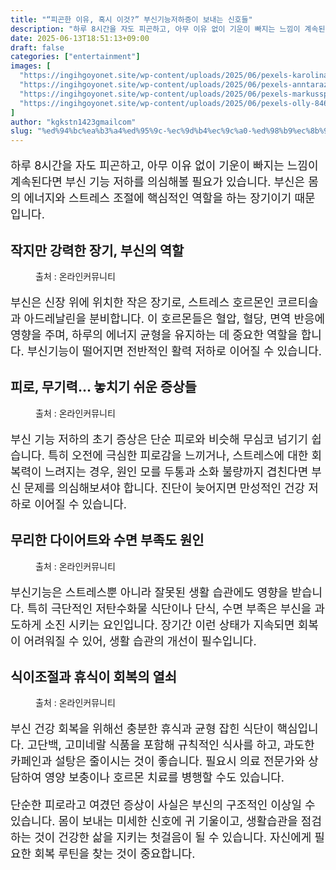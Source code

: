 ```yaml
---
title: "“피곤한 이유, 혹시 이것?” 부신기능저하증이 보내는 신호들"
description: "하루 8시간을 자도 피곤하고, 아무 이유 없이 기운이 빠지는 느낌이 계속된다면 부신 기능 저하를 의심해볼 필요가 있습니다. 부신은 몸의 에너지와 스트레스 조절에 핵심적인 역할을 하는 장기이기 때문입니다."
date: 2025-06-13T18:51:13+09:00
draft: false
categories: ["entertainment"]
images: [
  "https://ingihgoyonet.site/wp-content/uploads/2025/06/pexels-karolina-grabowska-7269618-1024x683.jpg"
  "https://ingihgoyonet.site/wp-content/uploads/2025/06/pexels-anntarazevich-6173668-1024x683.jpg"
  "https://ingihgoyonet.site/wp-content/uploads/2025/06/pexels-markusspiske-94436-1-698x1024.jpg"
  "https://ingihgoyonet.site/wp-content/uploads/2025/06/pexels-olly-846080-1024x683.jpg"
]
author: "kgkstn1423gmailcom"
slug: "%ed%94%bc%ea%b3%a4%ed%95%9c-%ec%9d%b4%ec%9c%a0-%ed%98%b9%ec%8b%9c-%ec%9d%b4%ea%b2%83-%eb%b6%80%ec%8b%a0%ea%b8%b0%eb%8a%a5%ec%a0%80%ed%95%98%ec%a6%9d%ec%9d%b4-%eb%b3%b4%eb%82%b4"
---
```


<p style="font-size:18px">하루 8시간을 자도 피곤하고, 아무 이유 없이 기운이 빠지는 느낌이 계속된다면 부신 기능 저하를 의심해볼 필요가 있습니다. 부신은 몸의 에너지와 스트레스 조절에 핵심적인 역할을 하는 장기이기 때문입니다.</p> <h2 >작지만 강력한 장기, 부신의 역할</h2> <figure ><img src="https://ingihgoyonet.site/wp-content/uploads/2025/06/pexels-karolina-grabowska-7269618-1024x683.jpg" alt="" style="aspect-ratio:16/9;object-fit:cover"/><figcaption >출처 : 온라인커뮤니티</figcaption></figure> <p style="font-size:18px">부신은 신장 위에 위치한 작은 장기로, 스트레스 호르몬인 코르티솔과 아드레날린을 분비합니다. 이 호르몬들은 혈압, 혈당, 면역 반응에 영향을 주며, 하루의 에너지 균형을 유지하는 데 중요한 역할을 합니다. 부신기능이 떨어지면 전반적인 활력 저하로 이어질 수 있습니다.</p> <h2 >피로, 무기력… 놓치기 쉬운 증상들</h2> <figure ><img src="https://ingihgoyonet.site/wp-content/uploads/2025/06/pexels-anntarazevich-6173668-1024x683.jpg" alt="" style="aspect-ratio:16/9;object-fit:cover"/><figcaption >출처 : 온라인커뮤니티</figcaption></figure> <p style="font-size:18px">부신 기능 저하의 초기 증상은 단순 피로와 비슷해 무심코 넘기기 쉽습니다. 특히 오전에 극심한 피로감을 느끼거나, 스트레스에 대한 회복력이 느려지는 경우, 원인 모를 두통과 소화 불량까지 겹친다면 부신 문제를 의심해보셔야 합니다. 진단이 늦어지면 만성적인 건강 저하로 이어질 수 있습니다.</p> <h2 >무리한 다이어트와 수면 부족도 원인</h2> <figure ><img src="https://ingihgoyonet.site/wp-content/uploads/2025/06/pexels-markusspiske-94436-1-698x1024.jpg" alt="" style="aspect-ratio:16/9;object-fit:cover"/><figcaption >출처 : 온라인커뮤니티</figcaption></figure> <p style="font-size:18px">부신기능은 스트레스뿐 아니라 잘못된 생활 습관에도 영향을 받습니다. 특히 극단적인 저탄수화물 식단이나 단식, 수면 부족은 부신을 과도하게 소진 시키는 요인입니다. 장기간 이런 상태가 지속되면 회복이 어려워질 수 있어, 생활 습관의 개선이 필수입니다.</p> <h2 >식이조절과 휴식이 회복의 열쇠</h2> <figure ><img src="https://ingihgoyonet.site/wp-content/uploads/2025/06/pexels-olly-846080-1024x683.jpg" alt="" style="aspect-ratio:16/9;object-fit:cover"/><figcaption >출처 : 온라인커뮤니티</figcaption></figure> <p style="font-size:18px">부신 건강 회복을 위해선 충분한 휴식과 균형 잡힌 식단이 핵심입니다. 고단백, 고미네랄 식품을 포함해 규칙적인 식사를 하고, 과도한 카페인과 설탕은 줄이시는 것이 좋습니다. 필요시 의료 전문가와 상담하여 영양 보충이나 호르몬 치료를 병행할 수도 있습니다.</p> <p style="font-size:18px">단순한 피로라고 여겼던 증상이 사실은 부신의 구조적인 이상일 수 있습니다. 몸이 보내는 미세한 신호에 귀 기울이고, 생활습관을 점검하는 것이 건강한 삶을 지키는 첫걸음이 될 수 있습니다. 자신에게 필요한 회복 루틴을 찾는 것이 중요합니다.</p>